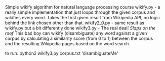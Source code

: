 Simple wikify algorithm for natural language processing course
wikify.py   -   a really simple implementation that just loops through the given corpus and wikifies every word. Takes the first given result from Wikipedia API, no logic behind the link chosen other than that.
wikify2_0.py    -   same result as wikify.py but a bit differently done
wikify3.py  -   The real deal! *Slaps on the roof* This bad boy can wikify (disambiguate) any word against a given corpus by calculating a similarity score (from 0 to 1) between the corpus and the resulting Wikipedia pages based on the word search.

to run: python3 wikify3.py corpus.txt 'disambiguateMe'